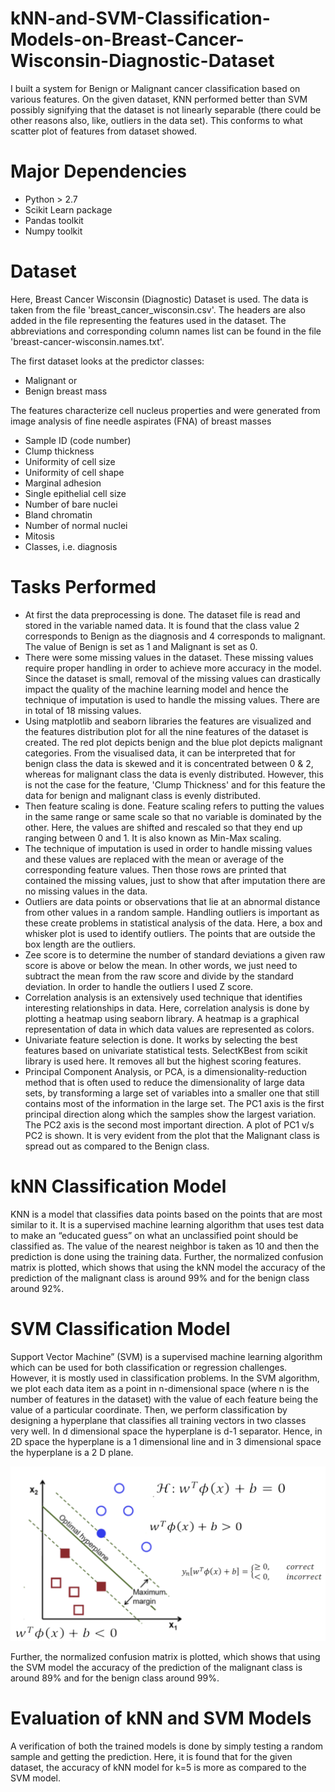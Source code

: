 # kNN-and-SVM-Classification-Models-on-Breast-Cancer-Wisconsin-Diagnostic-Dataset

I built a system for Benign or Malignant cancer classification based on various features. On the given dataset, KNN performed better than SVM possibly signifying that the dataset is not linearly separable (there could be other reasons also, like, outliers in the data set). This conforms to what scatter plot of features from dataset showed.

# Major Dependencies
* Python > 2.7
* Scikit Learn package
* Pandas toolkit 
* Numpy toolkit 

# Dataset
Here, Breast Cancer Wisconsin (Diagnostic) Dataset is used. The data is taken from the file 'breast_cancer_wisconsin.csv'. The headers are also added in the file representing the features used in the dataset. The abbreviations and corresponding column names list can be found in the file 'breast-cancer-wisconsin.names.txt'.

The first dataset looks at the predictor classes: 
* Malignant or
* Benign breast mass

The features characterize cell nucleus properties and were generated from image analysis of fine needle aspirates (FNA) of breast masses
* Sample ID (code number)
* Clump thickness
* Uniformity of cell size
* Uniformity of cell shape
* Marginal adhesion
* Single epithelial cell size
* Number of bare nuclei
* Bland chromatin
* Number of normal nuclei
* Mitosis
* Classes, i.e. diagnosis

# Tasks Performed

* At first the data preprocessing is done. The dataset file is read and stored in the variable named data. It is found that the class value 2 corresponds to Benign as the diagnosis and 4 corresponds to malignant. The value of Benign is set as 1 and Malignant is set as 0. <br>
* There were some missing values in the dataset. These missing values require proper handling in order to achieve more accuracy in the model. Since the dataset is small, removal of the missing values can drastically impact the quality of the machine learning model and hence the technique of imputation is used to handle the missing values. There are in total of 18 missing values.<br>
* Using matplotlib and seaborn libraries the features are visualized and the features distribution plot for all the nine features of the dataset is created. The red plot depicts benign and the blue plot depicts malignant categories. From the visualised data, it can be interpreted that for benign class the data is skewed and it is concentrated between 0 & 2, whereas for malignant class the data is evenly distributed. However, this is not the case for the feature, 'Clump Thickness' and for this feature the data for benign and malignant class is evenly distributed.<br>
* Then feature scaling is done. Feature scaling refers to putting the values in the same range or same scale so that no variable is dominated by the other. Here, the values are shifted and rescaled so that they end up ranging between 0 and 1. It is also known as Min-Max scaling.<br>
* The technique of imputation is used in order to handle missing values and these values are replaced with the mean or average of the corresponding feature values. Then those rows are printed that contained the missing values, just to show that after imputation there are no missing values in the data.<br>
* Outliers are data points or observations that lie at an abnormal distance from other values in a random sample. Handling outliers is important as these create problems in statistical analysis of the data. Here, a box and whisker plot is used to identify outliers. The points that are outside the box length are the outliers. <br>
* Zee score is to determine the number of standard deviations a given raw score is above or below the mean. In other words, we just need to subtract the mean from the raw score and divide by the standard deviation. In order to handle the outliers I used Z score.<br>
* Correlation analysis is an extensively used technique that identifies interesting relationships in data. Here, correlation analysis is done by plotting a heatmap using seaborn library. A heatmap is a graphical representation of data in which data values are represented as colors. <br>
* Univariate feature selection is done. It works by selecting the best features based on univariate statistical tests. SelectKBest from scikit library is used here. It removes all but the highest scoring features.<br>
* Principal Component Analysis, or PCA, is a dimensionality-reduction method that is often used to reduce the dimensionality of large data sets, by transforming a large set of variables into a smaller one that still contains most of the information in the large set. The PC1 axis is the first principal direction along which the samples show the largest variation. The PC2 axis is the second most important direction. A plot of PC1 v/s PC2 is shown. It is very evident from the plot that the Malignant class is spread out as compared to the Benign class.<br>

# kNN Classification Model
KNN is a model that classifies data points based on the points that are most similar to it. It is a supervised machine learning algorithm that uses test data to make an “educated guess” on what an unclassified point should be classified as.
The value of the nearest neighbor is taken as 10 and then the prediction is done using the training data.
Further, the normalized confusion matrix is plotted, which shows that using the kNN model the accuracy of the prediction of the malignant class is around 99% and for the benign class around 92%.

# SVM Classification Model
Support Vector Machine” (SVM) is a supervised machine learning algorithm which can be used for both classification or regression challenges. However,  it is mostly used in classification problems. In the SVM algorithm, we plot each data item as a point in n-dimensional space (where n is the number of features in the dataset) with the value of each feature being the value of a particular coordinate. Then, we perform classification by designing a hyperplane that classifies all training vectors in two classes very well. In d dimensional space the hyperplane is d-1 separator. Hence, in 2D space the hyperplane is a 1 dimensional line and in 3 dimensional space the hyperplane is a 2 D plane.

![Graphical Representation of SVM Model](https://github.com/pragyas03/kNN-and-SVM-Classification-Models-on-Breast-Cancer-Wisconsin-Diagnostic-Dataset/blob/main/SVM.png)

Further, the normalized confusion matrix is plotted, which shows that using the SVM model the accuracy of the prediction of the malignant class is around 89% and for the benign class around 99%.

# Evaluation of kNN and SVM Models
A verification of both the trained models is done by simply testing a random sample and getting the prediction. Here, it is found that for the given dataset, the accuracy of kNN model for k=5 is more as compared to the SVM model.
